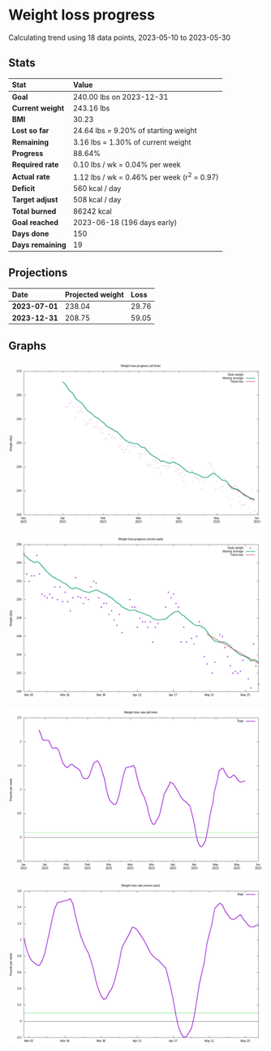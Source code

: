 # Weight loss progress

Calculating trend using 18 data points, 2023-05-10 to 2023-05-30

## Stats

Stat|Value
:-|:-
**Goal**|240.00 lbs on 2023-12-31
**Current weight**|243.16 lbs
**BMI**|30.23
**Lost so far**|24.64 lbs =  9.20% of starting weight
**Remaining**|3.16 lbs =  1.30% of current  weight
**Progress**|88.64%
**Required rate**|0.10 lbs / wk = 0.04% per week
**Actual rate**|1.12 lbs / wk = 0.46% per week  (r<sup>2</sup> = 0.97)
**Deficit**|560 kcal / day
**Target adjust**|508 kcal / day
**Total burned**|86242 kcal
**Goal reached**|2023-06-18 (196 days early)
**Days done**|150
**Days remaining**|19

## Projections

Date|Projected weight|Loss
:-|:-|:-
**2023-07-01**|238.04|29.76
**2023-12-31**|208.75|59.05

## Graphs

![](weight-graph-alltime.png)

![](weight-graph-recent.png)

![](rate-graph-alltime.png)

![](rate-graph-recent.png)
